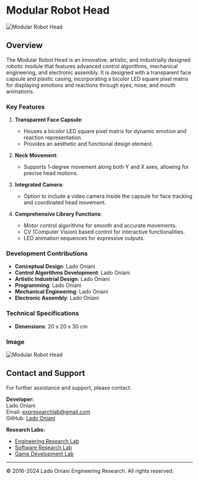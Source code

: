 # Modular Robot Head

![Modular Robot Head](https://github.com/Engineering-Research-Lab/Modular-Robot-Head/blob/main/image/modular-robot-head.png)

## Overview

The Modular Robot Head is an innovative, artistic, and industrially designed robotic module that features advanced control algorithms, mechanical engineering, and electronic assembly. It is designed with a transparent face capsule and plastic casing, incorporating a bicolor LED square pixel matrix for displaying emotions and reactions through eyes, nose, and mouth animations. 

### Key Features

1. **Transparent Face Capsule**: 
   - Houses a bicolor LED square pixel matrix for dynamic emotion and reaction representation.
   - Provides an aesthetic and functional design element.

2. **Neck Movement**:
   - Supports 1-degree movement along both Y and X axes, allowing for precise head motions.

3. **Integrated Camera**:
   - Option to include a video camera inside the capsule for face tracking and coordinated head movement.

4. **Comprehensive Library Functions**:
   - Motor control algorithms for smooth and accurate movements.
   - CV (Computer Vision) based control for interactive functionalities.
   - LED animation sequences for expressive outputs.

### Development Contributions

- **Conceptual Design**: Lado Oniani
- **Control Algorithms Development**: Lado Oniani
- **Artistic Industrial Design**: Lado Oniani
- **Programming**: Lado Oniani
- **Mechanical Engineering**: Lado Oniani
- **Electronic Assembly**: Lado Oniani

### Technical Specifications

- **Dimensions**: 20 x 20 x 30 cm

### Image

![Modular Robot Head](https://github.com/Engineering-Research-Lab/Modular-Robot-Head/blob/main/image/modular-robot-head.png)

## Contact and Support

For further assistance and support, please contact:

**Developer:**  
Lado Oniani  
Email: [expresearchlab@gmail.com](mailto:expresearchlab@gmail.com)  
GitHub: [Lado Oniani](https://github.com/ladooniani)

**Research Labs:**  
- [Engineering Research Lab](https://github.com/Engineering-Research-Lab)
- [Software Research Lab](https://github.com/Software-Research-Lab)
- [Game Development Lab](https://github.com/Game-Development-Lab)

---

© 2016-2024 Lado Oniani Engineering Research. All rights reserved.
